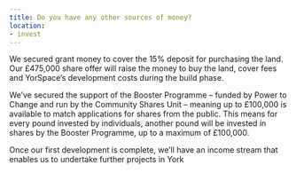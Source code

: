```yaml
---
title: Do you have any other sources of money?
location:
- invest
---
```

We secured grant money to cover the 15% deposit for purchasing the land. Our £475,000 share offer will raise the money to buy the land, cover fees and YorSpace’s development costs during the build phase.

We’ve secured the support of the Booster Programme – funded by Power to Change and run by the Community Shares Unit – meaning up to £100,000 is available to match applications for shares from the public. This means for every pound invested by individuals, another pound will be invested in shares by the Booster Programme, up to a maximum of £100,000.

Once our first development is complete, we’ll have an income stream that enables us to undertake further projects in York